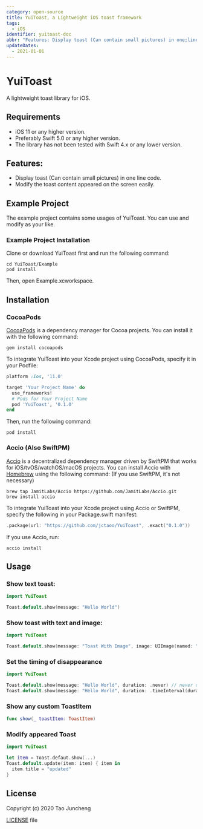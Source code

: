 ```yaml
---
category: open-source
title: YuiToast, a Lightweight iOS toast framework
tags:
  - iOS
identifier: yuitoast-doc
abbr: "Features: Display toast (Can contain small pictures) in one;line code. Modify the toast content appeared on the screen easily. "
updateDates:
  - 2021-01-01
---
```


# YuiToast

A lightweight toast library for iOS.

## Requirements

- iOS 11 or any higher version.
- Preferably Swift 5.0 or any higher version.
- The library has not been tested with Swift 4.x or any lower version.

## Features:

- Display toast (Can contain small pictures) in one line code.
- Modify the toast content appeared on the screen easily.

## Example Project

The example project contains some usages of YuiToast. You can use and modify as your like.

### Example Project Installation

Clone or download YuiToast first and run the following command:

```shell
cd YuiToast/Example
pod install
```

Then, open Example.xcworkspace.

## Installation

### CocoaPods

[CocoaPods](https://cocoapods.org/) is a dependency manager for Cocoa projects. You can install it with the following command:

```shell
gem install cocoapods
```

To integrate YuiToast into your Xcode project using CocoaPods, specify it in your Podfile:

```Ruby
platform :ios, '11.0'

target 'Your Project Name' do
  use_frameworks!
  # Pods for Your Project Name
  pod 'YuiToast', '0.1.0'
end
```

Then, run the following command:

```shell
pod install
```

### Accio (Also SwiftPM)

[Accio](https://github.com/JamitLabs/Accio) is a decentralized dependency manager driven by SwiftPM that works for iOS/tvOS/watchOS/macOS projects.
You can install Accio with [Homebrew](http://brew.sh/) using the following command: (If you use SwiftPM, it's not necessary)

```shell
brew tap JamitLabs/Accio https://github.com/JamitLabs/Accio.git
brew install accio
```

To integrate YuiToast into your Xcode project using Accio or SwiftPM, specify the following in your Package.swift manifest:

```swift
.package(url: "https://github.com/jctaoo/YuiToast", .exact("0.1.0"))
```

If you use Accio, run:

```shell
accio install
```

## Usage

### Show text toast:

```swift
import YuiToast

Toast.default.show(message: "Hello World")
```

### Show toast with text and image:

```swift
import YuiToast

Toast.default.show(message: "Toast With Image", image: UIImage(named: "DemoImage"))
```

### Set the timing of disappearance

```swift
import YuiToast

Toast.default.show(message: "Hello World", duration: .never) // never disappear
Toast.default.show(message: "Hello World", duration: .timeInterval(duration: 3)) // disappears after 3 seconds
```

### Show any custom ToastItem

```swift
func show(_ toastItem: ToastItem)
```

### Modify appeared Toast

```swift
import YuiToast

let item = Toast.defaut.show(...)
Toast.default.update(item: item) { item in
  item.title = "updated"
}
```

## License

Copyright (c) 2020 Tao Juncheng

[LICENSE](/LICENSE) file